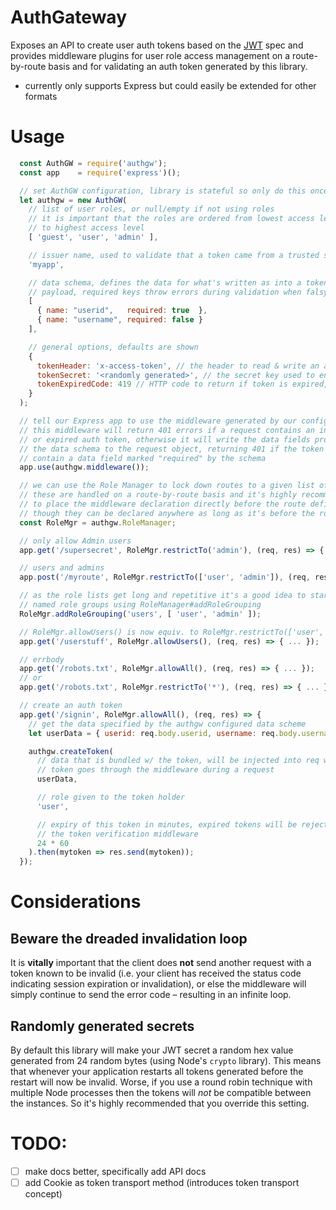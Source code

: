 AuthGateway
===============

Exposes an API to create user auth tokens based on the [JWT](jwt.io) spec and provides middleware plugins for user role access management on a route-by-route basis and for validating an auth token generated by this library.

- currently only supports Express but could easily be extended for other formats

# Usage

```js
  const AuthGW = require('authgw');
  const app    = require('express')();

  // set AuthGW configuration, library is stateful so only do this once
  let authgw = new AuthGW(
    // list of user roles, or null/empty if not using roles
    // it is important that the roles are ordered from lowest access level
    // to highest access level
    [ 'guest', 'user', 'admin' ],

    // issuer name, used to validate that a token came from a trusted source
    'myapp',

    // data schema, defines the data for what's written as into a token's
    // payload, required keys throw errors during validation when falsy
    [
      { name: "userid",   required: true  },
      { name: "username", required: false }
    ],

    // general options, defaults are shown
    {
      tokenHeader: 'x-access-token', // the header to read & write an auth token
      tokenSecret: '<randomly generated>', // the secret key used to encrypt the tokens
      tokenExpiredCode: 419 // HTTP code to return if token is expired, 419 Session Timeout (unofficial) is the default
    }
  );

  // tell our Express app to use the middleware generated by our configuration
  // this middleware will return 401 errors if a request contains an invalid
  // or expired auth token, otherwise it will write the data fields provided by
  // the data schema to the request object, returning 401 if the token does not
  // contain a data field marked "required" by the schema
  app.use(authgw.middleware());

  // we can use the Role Manager to lock down routes to a given list of roles,
  // these are handled on a route-by-route basis and it's highly recommended
  // to place the middleware declaration directly before the route definition,
  // though they can be declared anywhere as long as it's before the route def
  const RoleMgr = authgw.RoleManager;

  // only allow Admin users
  app.get('/supersecret', RoleMgr.restrictTo('admin'), (req, res) => { ... });

  // users and admins
  app.post('/myroute', RoleMgr.restrictTo(['user', 'admin']), (req, res) => { ... });

  // as the role lists get long and repetitive it's a good idea to start creating
  // named role groups using RoleManager#addRoleGrouping
  RoleMgr.addRoleGrouping('users', [ 'user', 'admin' ]);

  // RoleMgr.allowUsers() is now equiv. to RoleMgr.restrictTo(['user', 'admin'])
  app.get('/userstuff', RoleMgr.allowUsers(), (req, res) => { ... });

  // errbody
  app.get('/robots.txt', RoleMgr.allowAll(), (req, res) => { ... });
  // or
  app.get('/robots.txt', RoleMgr.restrictTo('*'), (req, res) => { ... });

  // create an auth token
  app.get('/signin', RoleMgr.allowAll(), (req, res) => {
    // get the data specified by the authgw configured data scheme
    let userData = { userid: req.body.userid, username: req.body.username };

    authgw.createToken(
      // data that is bundled w/ the token, will be injected into req when this
      // token goes through the middleware during a request
      userData,

      // role given to the token holder
      'user',

      // expiry of this token in minutes, expired tokens will be rejected by
      // the token verification middleware
      24 * 60
    ).then(mytoken => res.send(mytoken));
  });
```

# Considerations
## Beware the dreaded invalidation loop
It is **vitally** important that the client does **not** send another request with a token known to be invalid (i.e. your client has received the status code indicating session expiration or invalidation), or else the middleware will simply continue to send the error code – resulting in an infinite loop.

## Randomly generated secrets
By default this library will make your JWT secret a random hex value generated from 24 random bytes (using Node's `crypto` library). This means that whenever your application restarts all tokens generated before the restart will now be invalid. Worse, if you use a round robin technique with multiple Node processes then the tokens will *not* be compatible between the instances. So it's highly recommended that you override this setting.

# TODO:
- [ ] make docs better, specifically add API docs
- [ ] add Cookie as token transport method (introduces token transport concept)
